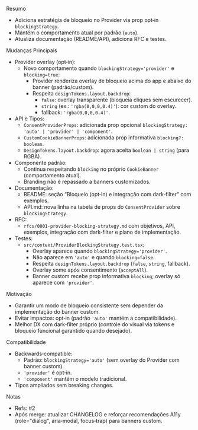 Resumo
- Adiciona estratégia de bloqueio no Provider via prop opt‑in `blockingStrategy`.
- Mantém o comportamento atual por padrão (`auto`).
- Atualiza documentação (README/API), adiciona RFC e testes.

Mudanças Principais
- Provider overlay (opt‑in):
  - Novo comportamento quando `blockingStrategy='provider'` e `blocking=true`:
    - Provider renderiza overlay de bloqueio acima do app e abaixo do banner (padrão/custom).
    - Respeita `designTokens.layout.backdrop`:
      - `false`: overlay transparente (bloqueia cliques sem escurecer).
      - `string` (ex.: `'rgba(0,0,0,0.4)'`): cor custom do overlay.
      - fallback: `'rgba(0,0,0,0.4)'`.
- API e Tipos:
  - `ConsentProviderProps`: adicionada prop opcional `blockingStrategy: 'auto' | 'provider' | 'component'`.
  - `CustomCookieBannerProps`: adicionada prop informativa `blocking?: boolean`.
  - `DesignTokens.layout.backdrop`: agora aceita `boolean | string` (para RGBA).
- Componente padrão:
  - Continua respeitando `blocking` no próprio `CookieBanner` (comportamento atual).
  - Branding não é repassado a banners customizados.
- Documentação:
  - README: seção “Bloqueio (opt‑in) e integração com dark‑filter” com exemplos.
  - API.md: nova linha na tabela de props do `ConsentProvider` sobre `blockingStrategy`.
- RFC:
  - `rfcs/0001-provider-blocking-strategy.md` com objetivos, API, exemplos, integração com dark‑filter e plano de implementação.
- Testes:
  - `src/context/ProviderBlockingStrategy.test.tsx`:
    - Overlay aparece quando `blockingStrategy='provider'`.
    - Não aparece em `'auto'` e quando `blocking=false`.
    - Respeita `designTokens.layout.backdrop` (`false`, `string`, fallback).
    - Overlay some após consentimento (`acceptAll`).
    - Banner custom recebe prop informativa `blocking`; overlay só aparece com `'provider'`.

Motivação
- Garantir um modo de bloqueio consistente sem depender da implementação do banner custom.
- Evitar impactos: opt‑in (padrão `'auto'` mantém a compatibilidade).
- Melhor DX com dark‑filter próprio (controle do visual via tokens e bloqueio funcional garantido quando desejado).

Compatibilidade
- Backwards‑compatible:
  - Padrão: `blockingStrategy='auto'` (sem overlay do Provider com banner custom).
  - `'provider'` é opt‑in.
  - `'component'` mantém o modelo tradicional.
- Tipos ampliados sem breaking changes.

Notas
- Refs: #2
- Após merge: atualizar CHANGELOG e reforçar recomendações A11y (role="dialog", aria‑modal, focus‑trap) para banners custom.
